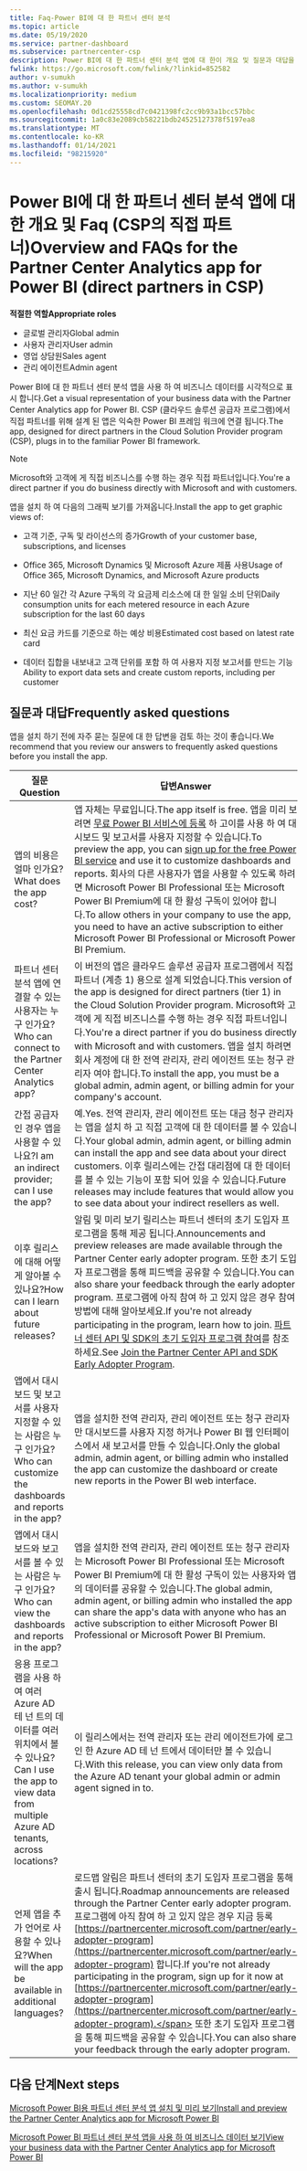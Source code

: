 ```yaml
---
title: Faq-Power BI에 대 한 파트너 센터 분석
ms.topic: article
ms.date: 05/19/2020
ms.service: partner-dashboard
ms.subservice: partnercenter-csp
description: Power BI에 대 한 파트너 센터 분석 앱에 대 한이 개요 및 질문과 대답을 살펴봅니다.
fwlink: https://go.microsoft.com/fwlink/?linkid=852582
author: v-sumukh
ms.author: v-sumukh
ms.localizationpriority: medium
ms.custom: SEOMAY.20
ms.openlocfilehash: 0d1cd25558cd7c0421398fc2cc9b93a1bcc57bbc
ms.sourcegitcommit: 1a0c83e2089cb58221bdb24525127378f5197ea8
ms.translationtype: MT
ms.contentlocale: ko-KR
ms.lasthandoff: 01/14/2021
ms.locfileid: "98215920"
---
```

# <a name="overview-and-faqs-for-the-partner-center-analytics-app-for-power-bi-direct-partners-in-csp"></a><span data-ttu-id="76568-103">Power BI에 대 한 파트너 센터 분석 앱에 대 한 개요 및 Faq (CSP의 직접 파트너)</span><span class="sxs-lookup"><span data-stu-id="76568-103">Overview and FAQs for the Partner Center Analytics app for Power BI (direct partners in CSP)</span></span>



<span data-ttu-id="76568-104">**적절한 역할**</span><span class="sxs-lookup"><span data-stu-id="76568-104">**Appropriate roles**</span></span>

- <span data-ttu-id="76568-105">글로벌 관리자</span><span class="sxs-lookup"><span data-stu-id="76568-105">Global admin</span></span>
- <span data-ttu-id="76568-106">사용자 관리자</span><span class="sxs-lookup"><span data-stu-id="76568-106">User admin</span></span>
- <span data-ttu-id="76568-107">영업 상담원</span><span class="sxs-lookup"><span data-stu-id="76568-107">Sales agent</span></span>
- <span data-ttu-id="76568-108">관리 에이전트</span><span class="sxs-lookup"><span data-stu-id="76568-108">Admin agent</span></span>

<span data-ttu-id="76568-109">Power BI에 대 한 파트너 센터 분석 앱을 사용 하 여 비즈니스 데이터를 시각적으로 표시 합니다.</span><span class="sxs-lookup"><span data-stu-id="76568-109">Get a visual representation of your business data with the Partner Center Analytics app for Power BI.</span></span> <span data-ttu-id="76568-110">CSP (클라우드 솔루션 공급자 프로그램)에서 직접 파트너를 위해 설계 된 앱은 익숙한 Power BI 프레임 워크에 연결 됩니다.</span><span class="sxs-lookup"><span data-stu-id="76568-110">The app, designed for direct partners in the Cloud Solution Provider program (CSP), plugs in to the familiar Power BI framework.</span></span>

> [!NOTE]  
> <span data-ttu-id="76568-111">Microsoft와 고객에 게 직접 비즈니스를 수행 하는 경우 직접 파트너입니다.</span><span class="sxs-lookup"><span data-stu-id="76568-111">You're a direct partner if you do business directly with Microsoft and with customers.</span></span>

<span data-ttu-id="76568-112">앱을 설치 하 여 다음의 그래픽 보기를 가져옵니다.</span><span class="sxs-lookup"><span data-stu-id="76568-112">Install the app to get graphic views of:</span></span>

- <span data-ttu-id="76568-113">고객 기준, 구독 및 라이선스의 증가</span><span class="sxs-lookup"><span data-stu-id="76568-113">Growth of your customer base, subscriptions, and licenses</span></span>

- <span data-ttu-id="76568-114">Office 365, Microsoft Dynamics 및 Microsoft Azure 제품 사용</span><span class="sxs-lookup"><span data-stu-id="76568-114">Usage of Office 365, Microsoft Dynamics, and Microsoft Azure products</span></span>

- <span data-ttu-id="76568-115">지난 60 일간 각 Azure 구독의 각 요금제 리소스에 대 한 일일 소비 단위</span><span class="sxs-lookup"><span data-stu-id="76568-115">Daily consumption units for each metered resource in each Azure subscription for the last 60 days</span></span>

- <span data-ttu-id="76568-116">최신 요금 카드를 기준으로 하는 예상 비용</span><span class="sxs-lookup"><span data-stu-id="76568-116">Estimated cost based on latest rate card</span></span>

- <span data-ttu-id="76568-117">데이터 집합을 내보내고 고객 단위를 포함 하 여 사용자 지정 보고서를 만드는 기능</span><span class="sxs-lookup"><span data-stu-id="76568-117">Ability to export data sets and create custom reports, including per customer</span></span>

## <a name="frequently-asked-questions"></a><span data-ttu-id="76568-118">질문과 대답</span><span class="sxs-lookup"><span data-stu-id="76568-118">Frequently asked questions</span></span>

<span data-ttu-id="76568-119">앱을 설치 하기 전에 자주 묻는 질문에 대 한 답변을 검토 하는 것이 좋습니다.</span><span class="sxs-lookup"><span data-stu-id="76568-119">We recommend that you review our answers to frequently asked questions before you install the app.</span></span>

| <span data-ttu-id="76568-120">**질문**</span><span class="sxs-lookup"><span data-stu-id="76568-120">**Question**</span></span> | <span data-ttu-id="76568-121">**답변**</span><span class="sxs-lookup"><span data-stu-id="76568-121">**Answer**</span></span> |
| --- | ---------- |
| <span data-ttu-id="76568-122">앱의 비용은 얼마 인가요?</span><span class="sxs-lookup"><span data-stu-id="76568-122">What does the app cost?</span></span> | <span data-ttu-id="76568-123">앱 자체는 무료입니다.</span><span class="sxs-lookup"><span data-stu-id="76568-123">The app itself is free.</span></span> <span data-ttu-id="76568-124">앱을 미리 보려면 [무료 Power BI 서비스에 등록](https://go.microsoft.com/fwlink/p/?linkid=845347) 하 고이를 사용 하 여 대시보드 및 보고서를 사용자 지정할 수 있습니다.</span><span class="sxs-lookup"><span data-stu-id="76568-124">To preview the app, you can [sign up for the free Power BI service](https://go.microsoft.com/fwlink/p/?linkid=845347) and use it to customize dashboards and reports.</span></span> <span data-ttu-id="76568-125">회사의 다른 사용자가 앱을 사용할 수 있도록 하려면 Microsoft Power BI Professional 또는 Microsoft Power BI Premium에 대 한 활성 구독이 있어야 합니다.</span><span class="sxs-lookup"><span data-stu-id="76568-125">To allow others in your company to use the app, you need to have an active subscription to either Microsoft Power BI Professional or Microsoft Power BI Premium.</span></span> |
| <span data-ttu-id="76568-126">파트너 센터 분석 앱에 연결할 수 있는 사용자는 누구 인가요?</span><span class="sxs-lookup"><span data-stu-id="76568-126">Who can connect to the Partner Center Analytics app?</span></span> | <span data-ttu-id="76568-127">이 버전의 앱은 클라우드 솔루션 공급자 프로그램에서 직접 파트너 (계층 1) 용으로 설계 되었습니다.</span><span class="sxs-lookup"><span data-stu-id="76568-127">This version of the app is designed for direct partners (tier 1) in the Cloud Solution Provider program.</span></span> <span data-ttu-id="76568-128">Microsoft와 고객에 게 직접 비즈니스를 수행 하는 경우 직접 파트너입니다.</span><span class="sxs-lookup"><span data-stu-id="76568-128">You're a direct partner if you do business directly with Microsoft and with customers.</span></span> <span data-ttu-id="76568-129">앱을 설치 하려면 회사 계정에 대 한 전역 관리자, 관리 에이전트 또는 청구 관리자 여야 합니다.</span><span class="sxs-lookup"><span data-stu-id="76568-129">To install the app, you must be a global admin, admin agent, or billing admin for your company's account.</span></span> |
| <span data-ttu-id="76568-130">간접 공급자 인 경우 앱을 사용할 수 있나요?</span><span class="sxs-lookup"><span data-stu-id="76568-130">I am an indirect provider; can I use the app?</span></span> | <span data-ttu-id="76568-131">예.</span><span class="sxs-lookup"><span data-stu-id="76568-131">Yes.</span></span> <span data-ttu-id="76568-132">전역 관리자, 관리 에이전트 또는 대금 청구 관리자는 앱을 설치 하 고 직접 고객에 대 한 데이터를 볼 수 있습니다.</span><span class="sxs-lookup"><span data-stu-id="76568-132">Your global admin, admin agent, or billing admin can install the app and see data about your direct customers.</span></span> <span data-ttu-id="76568-133">이후 릴리스에는 간접 대리점에 대 한 데이터를 볼 수 있는 기능이 포함 되어 있을 수 있습니다.</span><span class="sxs-lookup"><span data-stu-id="76568-133">Future releases may include features that would allow you to see data about your indirect resellers as well.</span></span> |
| <span data-ttu-id="76568-134">이후 릴리스에 대해 어떻게 알아볼 수 있나요?</span><span class="sxs-lookup"><span data-stu-id="76568-134">How can I learn about future releases?</span></span> | <span data-ttu-id="76568-135">알림 및 미리 보기 릴리스는 파트너 센터의 초기 도입자 프로그램을 통해 제공 됩니다.</span><span class="sxs-lookup"><span data-stu-id="76568-135">Announcements and preview releases are made available through the Partner Center early adopter program.</span></span> <span data-ttu-id="76568-136">또한 초기 도입자 프로그램을 통해 피드백을 공유할 수 있습니다.</span><span class="sxs-lookup"><span data-stu-id="76568-136">You can also share your feedback through the early adopter program.</span></span> <span data-ttu-id="76568-137">프로그램에 아직 참여 하 고 있지 않은 경우 참여 방법에 대해 알아보세요.</span><span class="sxs-lookup"><span data-stu-id="76568-137">If you're not already participating in the program, learn how to join.</span></span> <span data-ttu-id="76568-138">[파트너 센터 API 및 SDK의 초기 도입자 프로그램 참여](/partner-center/develop/early-adopter-program)를 참조 하세요.</span><span class="sxs-lookup"><span data-stu-id="76568-138">See [Join the Partner Center API and SDK Early Adopter Program](/partner-center/develop/early-adopter-program).</span></span>  |
| <span data-ttu-id="76568-139">앱에서 대시보드 및 보고서를 사용자 지정할 수 있는 사람은 누구 인가요?</span><span class="sxs-lookup"><span data-stu-id="76568-139">Who can customize the dashboards and reports in the app?</span></span> | <span data-ttu-id="76568-140">앱을 설치한 전역 관리자, 관리 에이전트 또는 청구 관리자만 대시보드를 사용자 지정 하거나 Power BI 웹 인터페이스에서 새 보고서를 만들 수 있습니다.</span><span class="sxs-lookup"><span data-stu-id="76568-140">Only the global admin, admin agent, or billing admin who installed the app can customize the dashboard or create new reports in the Power BI web interface.</span></span> |
| <span data-ttu-id="76568-141">앱에서 대시보드와 보고서를 볼 수 있는 사람은 누구 인가요?</span><span class="sxs-lookup"><span data-stu-id="76568-141">Who can view the dashboards and reports in the app?</span></span> | <span data-ttu-id="76568-142">앱을 설치한 전역 관리자, 관리 에이전트 또는 청구 관리자는 Microsoft Power BI Professional 또는 Microsoft Power BI Premium에 대 한 활성 구독이 있는 사용자와 앱의 데이터를 공유할 수 있습니다.</span><span class="sxs-lookup"><span data-stu-id="76568-142">The global admin, admin agent, or billing admin who installed the app can share the app's data with anyone who has an active subscription to either Microsoft Power BI Professional or Microsoft Power BI Premium.</span></span> |
| <span data-ttu-id="76568-143">응용 프로그램을 사용 하 여 여러 Azure AD 테 넌 트의 데이터를 여러 위치에서 볼 수 있나요?</span><span class="sxs-lookup"><span data-stu-id="76568-143">Can I use the app to view data from multiple Azure AD tenants, across locations?</span></span> | <span data-ttu-id="76568-144">이 릴리스에서는 전역 관리자 또는 관리 에이전트가에 로그인 한 Azure AD 테 넌 트에서 데이터만 볼 수 있습니다.</span><span class="sxs-lookup"><span data-stu-id="76568-144">With this release, you can view only data from the Azure AD tenant your global admin or admin agent signed in to.</span></span> | 
| <span data-ttu-id="76568-145">언제 앱을 추가 언어로 사용할 수 있나요?</span><span class="sxs-lookup"><span data-stu-id="76568-145">When will the app be available in additional languages?</span></span> | <span data-ttu-id="76568-146">로드맵 알림은 파트너 센터의 초기 도입자 프로그램을 통해 출시 됩니다.</span><span class="sxs-lookup"><span data-stu-id="76568-146">Roadmap announcements are released through the Partner Center early adopter program.</span></span> <span data-ttu-id="76568-147">프로그램에 아직 참여 하 고 있지 않은 경우 지금 등록 [https://partnercenter.microsoft.com/partner/early-adopter-program](https://partnercenter.microsoft.com/partner/early-adopter-program) 합니다.</span><span class="sxs-lookup"><span data-stu-id="76568-147">If you're not already participating in the program, sign up for it now at [https://partnercenter.microsoft.com/partner/early-adopter-program](https://partnercenter.microsoft.com/partner/early-adopter-program).</span></span> <span data-ttu-id="76568-148">또한 초기 도입자 프로그램을 통해 피드백을 공유할 수 있습니다.</span><span class="sxs-lookup"><span data-stu-id="76568-148">You can also share your feedback through the early adopter program.</span></span> | 



## <a name="next-steps"></a><span data-ttu-id="76568-149">다음 단계</span><span class="sxs-lookup"><span data-stu-id="76568-149">Next steps</span></span>

[<span data-ttu-id="76568-150">Microsoft Power BI용 파트너 센터 분석 앱 설치 및 미리 보기</span><span class="sxs-lookup"><span data-stu-id="76568-150">Install and preview the Partner Center Analytics app for Microsoft Power BI</span></span>](power-bi-app-for-direct-partners-install.md)

[<span data-ttu-id="76568-151">Microsoft Power BI 파트너 센터 분석 앱을 사용 하 여 비즈니스 데이터 보기</span><span class="sxs-lookup"><span data-stu-id="76568-151">View your business data with the Partner Center Analytics app for Microsoft Power BI</span></span>](power-bi-app-for-direct-partners-use.md)